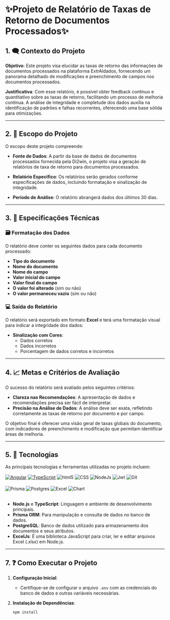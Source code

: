# ✨Projeto de Relatório de Taxas de Retorno de Documentos Processados✨

## 1. 🗨️ Contexto do Projeto

**Objetivo**: Este projeto visa elucidar as taxas de retorno das informações de documentos processados na plataforma ExtrAIdados, fornecendo um panorama detalhado de modificações e preenchimento de campos nos documentos processados.

**Justificativa**: Com esse relatório, é possível obter feedback contínuo e quantitativo sobre as taxas de retorno, facilitando um processo de melhoria contínua. A análise de integridade e completude dos dados auxilia na identificação de padrões e falhas recorrentes, oferecendo uma base sólida para otimizações.

---

## 2. 📁 Escopo do Projeto

O escopo deste projeto compreende:

- **Fonte de Dados**: A partir da base de dados de documentos processados fornecida pela Di2win, o projeto visa a geração de relatórios de taxa de retorno para documentos processados.
  
- **Relatório Específico**: Os relatórios serão gerados conforme especificações de dados, incluindo formatação e sinalização de integridade.

- **Período de Análise**: O relatório abrangerá dados dos últimos 30 dias.

---

## 3. 📌 Especificações Técnicas

### 🗃️ Formatação dos Dados

O relatório deve conter os seguintes dados para cada documento processado:

- **Tipo do documento**
- **Nome do documento**
- **Nome do campo**
- **Valor inicial do campo**
- **Valor final do campo**
- **O valor foi alterado** (sim ou não)
- **O valor permaneceu vazio** (sim ou não)

### 💻 Saída do Relatório

O relatório será exportado em formato **Excel** e terá uma formatação visual para indicar a integridade dos dados:

- **Sinalização com Cores**:
  - Dados corretos
  - Dados incorretos
  - Porcentagem de dados corretos e incorretos

---

## 4. 📈 Metas e Critérios de Avaliação

O sucesso do relatório será avaliado pelos seguintes critérios:

- **Clareza nas Recomendações**: A apresentação de dados e recomendações precisa ser fácil de interpretar.
- **Precisão na Análise de Dados**: A análise deve ser exata, refletindo corretamente as taxas de retorno por documento e por campo.

O objetivo final é oferecer uma visão geral de taxas globais do documento, com indicadores de preenchimento e modificação que permitam identificar áreas de melhoria.

---

## 5. 🚀 Tecnologias
As principais tecnologias e ferramentas utilizadas no projeto incluem:

<div style="diplay: inline_block">
<a href="#"><img align="center" alt="Angular" src="https://img.shields.io/badge/Angular-DD0031?style=for-the-badge&logo=angular&logoColor=white"/></a>
<a href="#"><img align="center" alt="TypeScript" src="https://img.shields.io/badge/TypeScript-007ACC?style=for-the-badge&logo=typescript&logoColor=white"/></a>
<img align="center" alt="html5" src="https://img.shields.io/badge/HTML5-E34F26?style=for-the-badge&logo=html5&logoColor=white" />
<img align="center" alt="CSS" src="https://img.shields.io/badge/CSS3-1572B6?style=for-the-badge&logo=css3&logoColor=white" />
<img align="center" alt="NodeJs" src="https://img.shields.io/badge/node.js-6DA55F?style=for-the-badge&logo=node.js&logoColor=white"/>
<img align="center" alt="Jwt" src="https://img.shields.io/badge/JWT-black?style=for-the-badge&logo=JSON%20web%20tokens"/>
<img align="center" alt="Git" src="https://img.shields.io/badge/git-%23F05033.svg?style=for-the-badge&logo=git&logoColor=white"/>
<br><br>
<img align="center" alt="Prisma" src="https://img.shields.io/badge/Prisma-3982CE?style=for-the-badge&logo=Prisma&logoColor=white"/>
<img align="center" alt="Postgres" src="https://img.shields.io/badge/postgres-%23316192.svg?style=for-the-badge&logo=postgresql&logoColor=white"/>
<img align="center" alt="Excel" src="https://img.shields.io/badge/Microsoft_Excel-217346?style=for-the-badge&logo=microsoft-excel&logoColor=white"/>
<img align="center" alt="Chart" src="https://img.shields.io/badge/chart.js-F5788D.svg?style=for-the-badge&logo=chart.js&logoColor=white"/>
</div>
<br>

- **Node.js** e **TypeScript**: Linguagem e ambiente de desenvolvimento principais.
- **Prisma ORM**: Para manipulação e consulta de dados no banco de dados.
- **PostgreSQL**: Banco de dados utilizado para armazenamento dos documentos e seus atributos.
- **ExcelJs**: É uma biblioteca JavaScript para criar, ler e editar arquivos Excel (.xlsx) em Node.js.
---

## 7. ❓ Como Executar o Projeto

1. **Configuração Inicial**:
   - Certifique-se de configurar o arquivo `.env` com as credenciais do banco de dados e outras variáveis necessárias.

2. **Instalação de Dependências**:
   ```bash
   npm install
